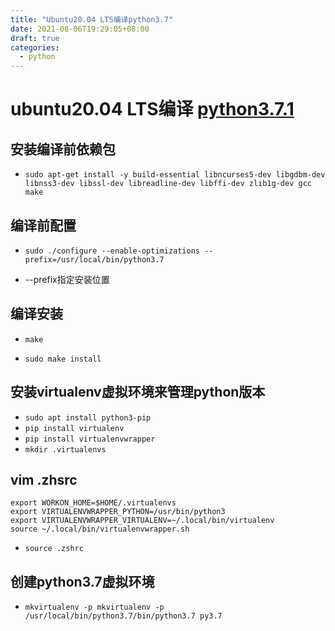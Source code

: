 ```yaml
---
title: "Ubuntu20.04 LTS编译python3.7"
date: 2021-08-06T19:29:05+08:00
draft: true
categories:
  - python
---
```


# ubuntu20.04 LTS编译 [python3.7.1](https://www.python.org/downloads/release/python-371/)


## 安装编译前依赖包

- `sudo apt-get install -y build-essential libncurses5-dev libgdbm-dev libnss3-dev libssl-dev libreadline-dev libffi-dev zlib1g-dev gcc make
  `

## 编译前配置

- `sudo ./configure --enable-optimizations --prefix=/usr/local/bin/python3.7`

- --prefix指定安装位置

## 编译安装

- `make`

- `sudo make install`

## 安装virtualenv虚拟环境来管理python版本

- `sudo apt install python3-pip`
- `pip install virtualenv`
- `pip install virtualenvwrapper`
- `mkdir .virtualenvs`

## vim .zhsrc

```shell
export WORKON_HOME=$HOME/.virtualenvs
export VIRTUALENVWRAPPER_PYTHON=/usr/bin/python3
export VIRTUALENVWRAPPER_VIRTUALENV=~/.local/bin/virtualenv
source ~/.local/bin/virtualenvwrapper.sh
```

- `source .zshrc`

## 创建python3.7虚拟环境

- `mkvirtualenv -p mkvirtualenv -p /usr/local/bin/python3.7/bin/python3.7 py3.7`